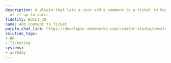 ```yaml
---
description: A plugin that lets a user add a comment to a ticket to keep the status
  of it up-to-date.
fidelity: BUILT_IN
name: Add Comment to Ticket
purple_chat_link: https://developer.moveworks.com/creator-studio/developer-tools/purple-chat/?conversation=%7B%22startTimestamp%22%3A%2211%3A43%2BAM%22%2C%22messages%22%3A%5B%7B%22parts%22%3A%5B%7B%22richText%22%3A%22%3Cp%3EI+need+to+add+a+comment+to+HR+ticket+HRS-456+with+details+about+the+employee%27s+leave.%3C%2Fp%3E%22%7D%5D%2C%22role%22%3A%22user%22%7D%2C%7B%22parts%22%3A%5B%7B%22reasoningSteps%22%3A%5B%7B%22richText%22%3A%22%3Cp%3ESearches+Workday+for+ticket+HRS-456%3C%2Fp%3E%22%2C%22status%22%3A%22success%22%7D%5D%7D%2C%7B%22richText%22%3A%22I+found+ticket+HRS-456.+What+comment+would+you+like+to+add%3F%22%7D%5D%2C%22role%22%3A%22assistant%22%7D%2C%7B%22parts%22%3A%5B%7B%22richText%22%3A%22Employee+has+provided+the+necessary+documentation.+Leave+approved.%22%7D%5D%2C%22role%22%3A%22user%22%7D%2C%7B%22parts%22%3A%5B%7B%22richText%22%3A%22%3Cp%3EGot+it%2C+you+want+to+add+the+following+comment+to+ticket+%3Cb%3EHRS-456%3C%2Fb%3E%3A%3Cbr%3E%3C%2Fp%3E%22%7D%2C%7B%22richText%22%3A%22%3Cb%3EComment+Details%3C%2Fb%3E%3Cbr%3E%3Cp%3E%3Cb%3ETicket%3A%3C%2Fb%3E+HRS-456%3Cbr%3E%3Cb%3EComment%3A%3C%2Fb%3E+Employee+has+provided+the+necessary+documentation.+Leave+approved.%3C%2Fp%3E%22%7D%2C%7B%22buttons%22%3A%5B%7B%22buttonText%22%3A%22Add+Comment%22%2C%22style%22%3A%22filled%22%7D%2C%7B%22buttonText%22%3A%22Edit+Comment%22%2C%22style%22%3A%22outlined%22%7D%2C%7B%22buttonText%22%3A%22Cancel%22%2C%22style%22%3A%22outlined%22%7D%5D%7D%5D%2C%22role%22%3A%22assistant%22%7D%5D%7D
solution_tags:
- HR
- Ticketing
systems:
- workday
---
```

